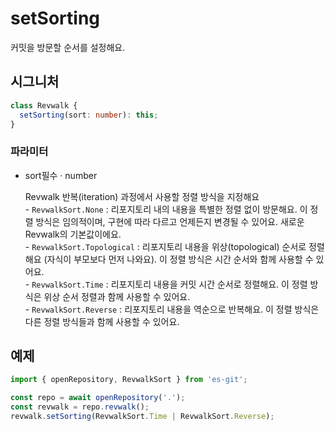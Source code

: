 # setSorting

커밋을 방문할 순서를 설정해요.

## 시그니처

```ts
class Revwalk {
  setSorting(sort: number): this;
}
```

### 파라미터

<ul class="param-ul">
  <li class="param-li param-li-root">
    <span class="param-name">sort</span><span class="param-required">필수</span>&nbsp;·&nbsp;<span class="param-type">number</span>
    <br>
    <p class="param-description">Revwalk 반복(iteration) 과정에서 사용할 정렬 방식을 지정해요
<br>
- <code>RevwalkSort.None</code> : 리포지토리 내의 내용을 특별한 정렬 없이 방문해요. 이 정렬 방식은 임의적이며, 구현에 따라 다르고 언제든지 변경될 수 있어요. 새로운 Revwalk의 기본값이에요.
<br>
- <code>RevwalkSort.Topological</code> : 리포지토리 내용을 위상(topological) 순서로 정렬해요 (자식이 부모보다 먼저 나와요). 이 정렬 방식은 시간 순서와 함께 사용할 수 있어요.
<br>
- <code>RevwalkSort.Time</code> : 리포지토리 내용을 커밋 시간 순서로 정렬해요. 이 정렬 방식은 위상 순서 정렬과 함께 사용할 수 있어요.
<br>
- <code>RevwalkSort.Reverse</code> : 리포지토리 내용을 역순으로 반복해요. 이 정렬 방식은 다른 정렬 방식들과 함께 사용할 수 있어요.
<br>
</p>
  </li>
</ul>

## 예제

```ts
import { openRepository, RevwalkSort } from 'es-git';

const repo = await openRepository('.');
const revwalk = repo.revwalk();
revwalk.setSorting(RevwalkSort.Time | RevwalkSort.Reverse);
```